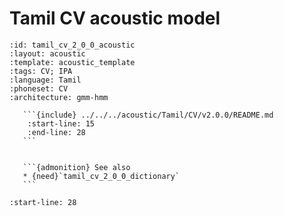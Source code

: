 
# Tamil CV acoustic model

``````{acoustic} Tamil CV acoustic model
:id: tamil_cv_2_0_0_acoustic
:layout: acoustic
:template: acoustic_template
:tags: CV; IPA
:language: Tamil
:phoneset: CV
:architecture: gmm-hmm

   ```{include} ../../../acoustic/Tamil/CV/v2.0.0/README.md
    :start-line: 15
    :end-line: 28
   ```


   ```{admonition} See also
   * {need}`tamil_cv_2_0_0_dictionary`
   ```
``````

```{include} ../../../acoustic/Tamil/CV/v2.0.0/README.md
:start-line: 28
```
